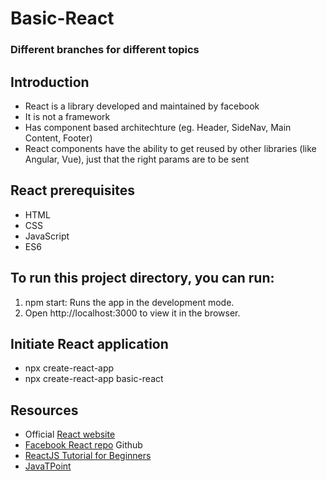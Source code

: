 # Basic-React

### Different branches for different topics

## Introduction
- React is a library developed and maintained by facebook
- It is not a framework
- Has component based architechture (eg. Header, SideNav, Main Content, Footer)
- React components have the ability to get reused by other libraries (like Angular, Vue), just that the right params are to be sent

## React prerequisites
- HTML
- CSS
- JavaScript
- ES6

## To run this project directory, you can run:
1.  npm start:
Runs the app in the development mode.
2. Open http://localhost:3000 to view it in the browser.

## Initiate React application
- npx create-react-app <app-name>
- npx create-react-app basic-react

## Resources
- Official [React website](https://react.dev/learn)
- [Facebook React repo](https://github.com/facebook/react) Github
- [ReactJS Tutorial for Beginners](https://www.youtube.com/playlist?list=PLC3y8-rFHvwgg3vaYJgHGnModB54rxOk3)
- [JavaTPoint](https://www.javatpoint.com/es6)